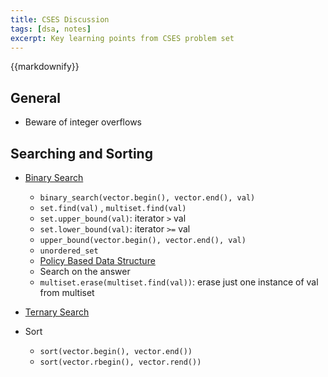 ```yaml
---
title: CSES Discussion
tags: [dsa, notes]
excerpt: Key learning points from CSES problem set
---
```

{{markdownify}}

## General
* Beware of integer overflows


## Searching and Sorting
* [Binary Search](/dsa/binary-search-notes)
    - `binary_search(vector.begin(), vector.end(), val)`
    - `set.find(val)` , `multiset.find(val)`
    - `set.upper_bound(val)`: iterator `>` val
    - `set.lower_bound(val)`: iterator `>=` val
    - `upper_bound(vector.begin(), vector.end(), val)`
    - `unordered_set`
    - [Policy Based Data Structure](/dsa/policy-based-data-structure-in-cpp)
    - Search on the answer
    - `multiset.erase(multiset.find(val))`: erase just one instance of val from multiset

* [Ternary Search](/dsa/binary-search-notes#ternary-search)

* Sort
    - `sort(vector.begin(), vector.end())`
    - `sort(vector.rbegin(), vector.rend())`
